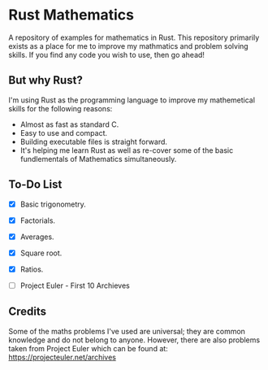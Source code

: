 # Rust Mathematics
A repository of examples for mathematics in Rust. This repository primarily exists as a place for me to improve my mathmatics and problem solving skills. If you find any code you wish to use, then go ahead!

## But why Rust?
I'm using Rust as the programming language to improve my mathemetical skills for the following reasons:
- Almost as fast as standard C.
- Easy to use and compact.
- Building executable files is straight forward.
- It's helping me learn Rust as well as re-cover some of the basic fundlementals of Mathematics simultaneously.

## To-Do List
- [x] Basic trigonometry.
- [x] Factorials.
- [x] Averages.
- [x] Square root.
- [x] Ratios.
- [ ] Project Euler - First 10 Archieves


## Credits
Some of the maths problems I've used are universal; they are common knowledge and do not belong to anyone. However, there are also problems taken from Project Euler which can be found at: https://projecteuler.net/archives
